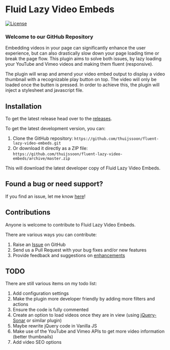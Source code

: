 # Fluid Lazy Video Embeds #
[![License](https://img.shields.io/badge/license-GPL--2.0%2B-red.svg)](https://github.com/thuijssoon/fluid-lazy-video-embeds/blob/master/license.txt)

### Welcome to our GitHub Repository

Embedding videos in your page can significantly enhance the user experience, but can also drastically slow down your page loading time or break the page flow. This plugin aims to solve both issues, by lazy loading your YouTube and Vimeo videos and making them fluent (responsive).

The plugin will wrap and amend your video embed output to display a video thumbnail with a recognizable play button on top. The video will only be loaded once the butten is pressed. In order to achieve this, the plugin will inject a stylesheet and javascript file.

## Installation ##

To get the latest release head over to the [releases](https://github.com/thuijssoon/fluent-lazy-video-embeds/releases).

To get the latest development version, you can:

1. Clone the GitHub repository: `https://github.com/thuijssoon/fluent-lazy-video-embeds.git`
2. Or download it directly as a ZIP file: `https://github.com/thuijssoon/fluent-lazy-video-embeds/archive/master.zip`

This will download the latest developer copy of Fluid Lazy Video Embeds.

## Found a bug or need support? ##

If you find an issue, let me know [here](https://github.com/thuijssoon/fluent-lazy-video-embeds/issues?state=open)!

## Contributions ##

Anyone is welcome to contribute to Fluid Lazy Video Embeds.

There are various ways you can contribute:

1. Raise an [Issue](https://github.com/thuijssoon/fluent-lazy-video-embeds/issues) on GitHub
2. Send us a Pull Request with your bug fixes and/or new features
3. Provide feedback and suggestions on [enhancements](https://github.com/thuijssoon/fluent-lazy-video-embeds/issues?direction=desc&labels=Enhancement&page=1&sort=created&state=open)

## TODO ##

There are still various items on my todo list:

1. Add configuration settings
2. Make the plugin more developer friendly by adding more filters and actions
3. Ensure the code is fully commented
4. Create an option to load videos once they are in view (using [jQuery-Sonar](https://github.com/artzstudio/jQuery-Sonar) or similar plugin)
5. Maybe rewrite jQuery code in Vanilla JS
6. Make use of the YouTube and Vimeo APIs to get more video information (better thumbnails)
7. Add video SEO options